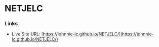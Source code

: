 # NETJELC

### Links

- Live Site URL: [https://johnnie-lc.github.io/NETJELC/](https://johnnie-lc.github.io/NETJELC/)
